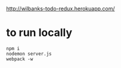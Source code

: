 http://wilbanks-todo-redux.herokuapp.com/

# to run locally

    npm i
    nodemon server.js
    webpack -w

